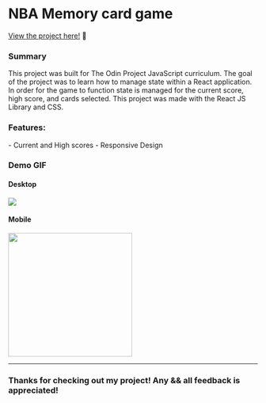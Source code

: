 # NBA Memory card game

<p><a href="https://kfig21.github.io/memory_card_project/" target="_blank" rel="noopener noreferrer">View the project here!</a> 👀</p>

<h3>Summary</h3>
<p>This project was built for The Odin Project JavaScript curriculum. The goal of the project was to learn how to manage state within a React application. In order for the game to function state is managed for the current score, high score, and cards selected. This project was made with the React JS Library and CSS.</p>

<h3>Features:</h3>
- Current and High scores
- Responsive Design
 
<h3>Demo GIF</h3>

<h4>Desktop</h4>

![](demo.gif)

<h4>Mobile</h4>

<img src="demoMobile.gif" width="250"/>

---

<h3>Thanks for checking out my project! Any && all feedback is appreciated!</h3>
